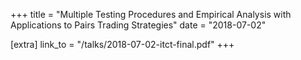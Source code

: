 +++
title = "Multiple Testing Procedures and Empirical Analysis with Applications to Pairs Trading Strategies"
date = "2018-07-02"

[extra]
link_to = "/talks/2018-07-02-itct-final.pdf"
+++